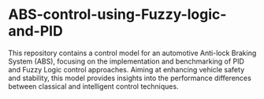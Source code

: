 # ABS-control-using-Fuzzy-logic-and-PID
This repository contains a control model for an automotive Anti-lock Braking System (ABS), focusing on the implementation and benchmarking of PID and Fuzzy Logic control approaches. Aiming at enhancing vehicle safety and stability, this model provides insights into the performance differences between classical and intelligent control techniques.

